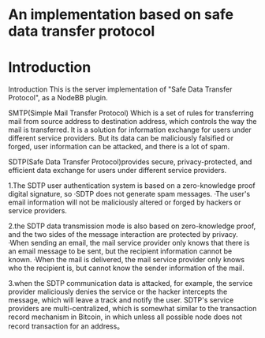 # An implementation based on safe data transfer protocol

# Introduction
Introduction
This is the server implementation of "Safe Data Transfer Protocol", as a NodeBB plugin.

SMTP(Simple Mail Transfer Protocol) Which is a set of rules for transferring mail from source address to destination address, which controls the way the mail is transferred. It is a solution for information exchange for users under different service providers. But its data can be maliciously falsified or forged, user information can be attacked, and there is a lot of spam.

SDTP(Safe Data Transfer Protocol)provides secure, privacy-protected, and efficient data exchange for users under different service providers.

  1.The SDTP user authentication system is based on a zero-knowledge proof digital signature, so
  ·SDTP does not generate spam messages.
  ·The user's email information will not be maliciously altered or forged by hackers or service providers.

  2.the SDTP data transmission mode is also based on zero-knowledge proof, and the two sides of the message interaction are protected by privacy.
  ·When sending an email, the mail service provider only knows that there is an email message to be sent, but the recipient information cannot be known.
  ·When the mail is delivered, the mail service provider only knows who the recipient is, but cannot know the sender information of the mail.

  3.when the SDTP communication data is attacked, for example, the service provider maliciously denies the service or the hacker intercepts the message, which will leave a track and notify the user. SDTP's service providers are multi-centralized, which is somewhat similar to the transaction record mechanism in Bitcoin, in which unless all possible node does not record transaction for an address。
